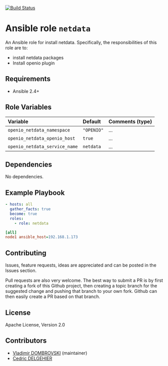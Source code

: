 [![Build Status](https://travis-ci.org/open-io/ansible-role-openio-netdata.svg?branch=master)](https://travis-ci.org/open-io/ansible-role-openio-netdata)
# Ansible role `netdata`

An Ansible role for install netdata. Specifically, the responsibilities of this role are to:

- install netdata packages
- Install openio plugin

## Requirements

- Ansible 2.4+

## Role Variables


| Variable   | Default | Comments (type)  |
| :---       | :---    | :---             |
| `openio_netdata_namespace` | `"OPENIO"` | ... |
| `openio_netdata_openio_host` | `true` | ... |
| `openio_netdata_service_name` | `netdata` | ... |

## Dependencies

No dependencies.

## Example Playbook

```yaml
- hosts: all
  gather_facts: true
  become: true
  roles:
    - role: netdata
```


```ini
[all]
node1 ansible_host=192.168.1.173
```

## Contributing

Issues, feature requests, ideas are appreciated and can be posted in the Issues section.

Pull requests are also very welcome.
The best way to submit a PR is by first creating a fork of this Github project, then creating a topic branch for the suggested change and pushing that branch to your own fork.
Github can then easily create a PR based on that branch.

## License

Apache License, Version 2.0

## Contributors
- [Vladimir DOMBROVSKI](https://github.com/vdombrovski) (maintainer)
- [Cedric DELGEHIER](https://github.com/cdelgehier)
